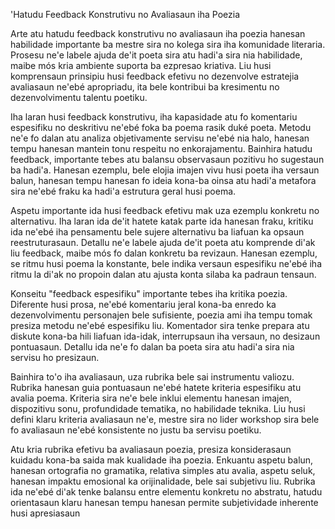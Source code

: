 'Hatudu Feedback Konstrutivu no Avaliasaun iha Poezia

Arte atu hatudu feedback konstrutivu no avaliasaun iha poezia hanesan habilidade importante ba mestre sira no kolega sira iha komunidade literaria. Prosesu ne'e labele ajuda de'it poeta sira atu hadi'a sira nia habilidade, maibe mós kria ambiente suporta ba ezpresao kriativa. Liu husi komprensaun prinsipiu husi feedback efetivu no dezenvolve estratejia avaliasaun ne'ebé apropriadu, ita bele kontribui ba kresimentu no dezenvolvimentu talentu poetiku.

Iha laran husi feedback konstrutivu, iha kapasidade atu fo komentariu espesifiku no deskritivu ne'ebé foka ba poema rasik duké poeta. Metodu ne'e fo dalan atu analiza objetivamente servisu ne'ebé nia halo, hanesan tempu hanesan mantein tonu respeitu no enkorajamentu. Bainhira hatudu feedback, importante tebes atu balansu observasaun pozitivu ho sugestaun ba hadi'a. Hanesan ezemplu, bele elojia imajen vivu husi poeta iha versaun balun, hanesan tempu hanesan fo ideia kona-ba oinsa atu hadi'a metafora sira ne'ebé fraku ka hadi'a estrutura geral husi poema.

Aspetu importante ida husi feedback efetivu mak uza ezemplu konkretu no alternativu. Iha laran ida de'it hatete katak parte ida hanesan fraku, kritiku ida ne'ebé iha pensamentu bele sujere alternativu ba liafuan ka opsaun reestruturasaun. Detallu ne'e labele ajuda de'it poeta atu komprende di'ak liu feedback, maibe mós fo dalan konkretu ba revizaun. Hanesan ezemplu, se ritmu husi poema la konstante, bele indika versaun espesifiku ne'ebé iha ritmu la di'ak no propoin dalan atu ajusta konta silaba ka padraun tensaun.

Konseitu "feedback espesifiku" importante tebes iha kritika poezia. Diferente husi prosa, ne'ebé komentariu jeral kona-ba enredo ka dezenvolvimentu personajen bele sufisiente, poezia ami iha tempu tomak presiza metodu ne'ebé espesifiku liu. Komentador sira tenke prepara atu diskute kona-ba hili liafuan ida-idak, interrupsaun iha versaun, no desizaun pontuasaun. Detallu ida ne'e fo dalan ba poeta sira atu hadi'a sira nia servisu ho presizaun.

Bainhira to'o iha avaliasaun, uza rubrika bele sai instrumentu valiozu. Rubrika hanesan guia pontuasaun ne'ebé hatete kriteria espesifiku atu avalia poema. Kriteria sira ne'e bele inklui elementu hanesan imajen, dispozitivu sonu, profundidade tematika, no habilidade teknika. Liu husi defini klaru kriteria avaliasaun ne'e, mestre sira no lider workshop sira bele fo avaliasaun ne'ebé konsistente no justu ba servisu poetiku.

Atu kria rubrika efetivu ba avaliasaun poezia, presiza konsiderasaun kuidadu kona-ba saida mak kualidade iha poezia. Enkuantu aspetu balun, hanesan ortografia no gramatika, relativa simples atu avalia, aspetu seluk, hanesan impaktu emosional ka orijinalidade, bele sai subjetivu liu. Rubrika ida ne'ebé di'ak tenke balansu entre elementu konkretu no abstratu, hatudu orientasaun klaru hanesan tempu hanesan permite subjetividade inherente husi apresiasaun